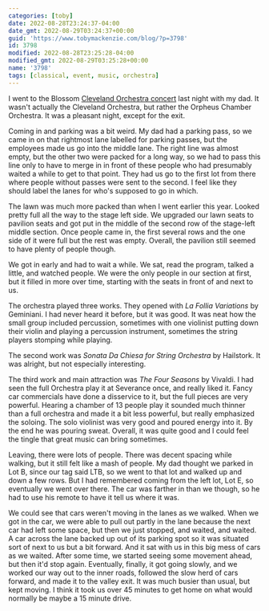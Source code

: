 ```yaml
---
categories: [toby]
date: 2022-08-28T23:24:37-04:00
date_gmt: 2022-08-29T03:24:37+00:00
guid: 'https://www.tobymackenzie.com/blog/?p=3798'
id: 3798
modified: 2022-08-28T23:25:28-04:00
modified_gmt: 2022-08-29T03:25:28+00:00
name: '3798'
tags: [classical, event, music, orchestra]
---
```


I went to the Blossom [Cleveland Orchestra concert](https://www.clevelandorchestra.com/attend/concerts-and-events/2223/blossom/vivaldi-four-seasons/) last night with my dad.<!--more-->  It wasn't actually the Cleveland Orchestra, but rather the Orpheus Chamber Orchestra.  It was a pleasant night, except for the exit.

Coming in and parking was a bit weird.  My dad had a parking pass, so we came in on that rightmost lane labelled for parking passes, but the employees made us go into the middle lane.  The right line was almost empty, but the other two were packed for a long way, so we had to pass this line only to have to merge in in front of these people who had presumably waited a while to get to that point.  They had us go to the first lot from there where people without passes were sent to the second.  I feel like they should label the lanes for who's supposed to go in which.

The lawn was much more packed than when I went earlier this year.  Looked pretty full all the way to the stage left side.  We upgraded our lawn seats to pavilion seats and got put in the middle of the second row of the stage-left middle section.  Once people came in, the first several rows and the one side of it were full but the rest was empty.  Overall, the pavilion still seemed to have plenty of people though.

We got in early and had to wait a while.  We sat, read the program, talked a little, and watched people.  We were the only people in our section at first, but it filled in more over time, starting with the seats in front of and next to us.

The orchestra played three works.  They opened with *La Follia Variations* by Geminiani.  I had never heard it before, but it was good.  It was neat how the small group included percussion, sometimes with one violinist putting down their violin and playing a percussion instrument, sometimes the string players stomping while playing.

The second work was *Sonata Da Chiesa for String Orchestra* by Hailstork.  It was alright, but not especially interesting.

The third work and main attraction was *The Four Seasons* by Vivaldi.  I had seen the full Orchestra play it at Severance once, and really liked it.  Fancy car commercials have done a disservice to it, but the full pieces are very powerful.  Hearing a chamber of 13 people play it sounded much thinner than a full orchestra and made it a bit less powerful, but really emphasized the soloing.  The solo violinist was very good and poured energy into it.  By the end he was pouring sweat.  Overall, it was quite good and I could feel the tingle that great music can bring sometimes.

Leaving, there were lots of people.  There was decent spacing while walking, but it still felt like a mash of people.  My dad thought we parked in Lot B, since our tag said LTB, so we went to that lot and walked up and down a few rows.  But I had remembered coming from the left lot, Lot E, so eventually we went over there.  The car was farther in than we though, so he had to use his remote to have it tell us where it was.

We could see that cars weren't moving in the lanes as we walked.  When we got in the car, we were able to pull out partly in the lane because the next car had left some space, but then we just stopped, and waited, and waited.  A car across the lane backed up out of its parking spot so it was situated sort of next to us but a bit forward.  And it sat with us in this big mess of cars as we waited.  After some time, we started seeing some movement ahead, but then it'd stop again.  Eventually, finally, it got going slowly, and we worked our way out to the inner roads, followed the slow herd of cars forward, and made it to the valley exit.  It was much busier than usual, but kept moving.  I think it took us over 45 minutes to get home on what would normally be maybe a 15 minute drive.

